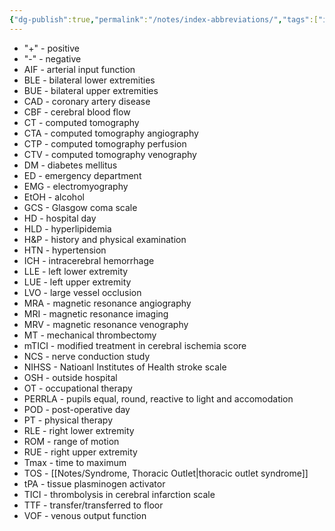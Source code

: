 ```yaml
---
{"dg-publish":true,"permalink":"/notes/index-abbreviations/","tags":["index"],"created":"2023-05-12T22:05:52.000-05:00","updated":"2023-05-24T05:14:54.363-05:00"}
---
```



- "+" - positive
- "-" - negative
- AIF - arterial input function
- BLE - bilateral lower extremities
- BUE - bilateral upper extremities
- CAD - coronary artery disease
- CBF - cerebral blood flow
- CT - computed tomography
- CTA - computed tomography angiography
- CTP - computed tomography perfusion
- CTV - computed tomography venography
- DM - diabetes mellitus
- ED - emergency department
- EMG - electromyography
- EtOH - alcohol
- GCS - Glasgow coma scale
- HD - hospital day
- HLD - hyperlipidemia
- H&P - history and physical examination
- HTN - hypertension
- ICH - intracerebral hemorrhage
- LLE - left lower extremity
- LUE - left upper extremity
- LVO - large vessel occlusion
- MRA - magnetic resonance angiography
- MRI - magnetic resonance imaging
- MRV - magnetic resonance venography
- MT - mechanical thrombectomy
- mTICI - modified treatment in cerebral ischemia score
- NCS - nerve conduction study
- NIHSS - Natioanl Institutes of Health stroke scale
- OSH - outside hospital
- OT - occupational therapy
- PERRLA - pupils equal, round, reactive to light and accomodation
- POD - post-operative day
- PT - physical therapy
- RLE - right lower extremity
- ROM - range of motion
- RUE - right upper extremity
- Tmax - time to maximum
- TOS - [[Notes/Syndrome, Thoracic Outlet\|thoracic outlet syndrome]]
- tPA - tissue plasminogen activator
- TICI - thrombolysis in cerebral infarction scale
- TTF - transfer/transferred to floor
- VOF - venous output function
